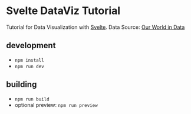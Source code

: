 # Svelte DataViz Tutorial

Tutorial for Data Visualization with [Svelte](https://svelte.dev/).
Data Source: [Our World in Data](https://github.com/owid/co2-data)

## development

- `npm install`
- `npm run dev`

## building

- `npm run build`
- optional preview: `npm run preview`
